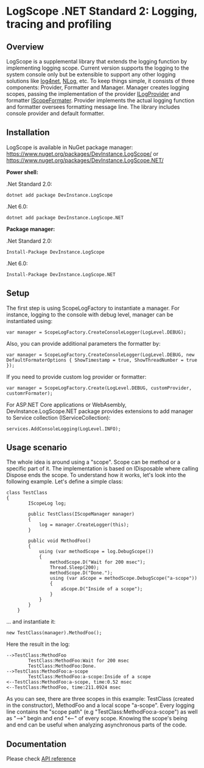 # **LogScope** .NET Standard 2: Logging, tracing and profiling

## Overview
LogScope is a supplemental library that extends the logging function by implementing logging 
scope. Current version supports the logging to the system console only but be extensible to 
support any other logging solutions like [log4net](https://logging.apache.org/log4net/), [NLog](https://nlog-project.org/), etc. To keep things simple, it consists 
of three components: Provider, Formatter and Manager. Manager creates logging scopes, passing 
the implementation of the provider [ILogProvider](api/DevInstance.LogScope.ILogProvider.html) and formatter [IScopeFormater](api/DevInstance.LogScope.IScopeFormater.html). Provider implements 
the actual logging function and formatter oversees formatting message line. The library includes 
console provider and default formatter.

## Installation
LogScope is available in NuGet package manager: https://www.nuget.org/packages/DevInstance.LogScope/ or https://www.nuget.org/packages/DevInstance.LogScope.NET/

**Power shell:**

.Net Standard 2.0:

    dotnet add package DevInstance.LogScope

.Net 6.0:

    dotnet add package DevInstance.LogScope.NET

**Package manager:**

.Net Standard 2.0:

    Install-Package DevInstance.LogScope

.Net 6.0:

    Install-Package DevInstance.LogScope.NET

## Setup
The first step is using ScopeLogFactory to instantiate a manager. For instance, logging to the console with debug level, manager can be instantiated using:

    var manager = ScopeLogFactory.CreateConsoleLogger(LogLevel.DEBUG);

Also, you can provide additional parameters the formatter by:

    var manager = ScopeLogFactory.CreateConsoleLogger(LogLevel.DEBUG, new DefaultFormaterOptions { ShowTimestamp = true, ShowThreadNumber = true });

If you need to provide custom log provider or formatter:

    var manager = ScopeLogFactory.Create(LogLevel.DEBUG, customProvider, customrFormater);

For ASP.NET Core applications or WebAsembly, DevInstance.LogScope.NET package provides extensions to add manager to Service collection (IServiceCollection):

    services.AddConsoleLogging(LogLevel.INFO); 

## Usage scenario
The whole idea is around using a "scope". Scope can be method or a specific part of it. The implementation is based on IDisposable where calling Dispose ends the scope.
To understand how it works, let's look into the following example. Let's define a simple class:

    class TestClass
    {
            IScopeLog log;

            public TestClass(IScopeManager manager)
            {
                log = manager.CreateLogger(this);
            }

            public void MethodFoo()
            {
                using (var methodScope = log.DebugScope())
                {
                    methodScope.D("Wait for 200 msec");
                    Thread.Sleep(200);
                    methodScope.D("Done.");
                    using (var aScope = methodScope.DebugScope("a-scope"))
                    {
                        aScope.D("Inside of a scope");
                    }
                }
            }
        }

... and instantiate it:

    new TestClass(manager).MethodFoo();

Here the result in the log:

    -->TestClass:MethodFoo
            TestClass:MethodFoo:Wait for 200 msec
            TestClass:MethodFoo:Done.
    -->TestClass:MethodFoo:a-scope
            TestClass:MethodFoo:a-scope:Inside of a scope
    <--TestClass:MethodFoo:a-scope, time:0.52 msec
    <--TestClass:MethodFoo, time:211.0924 msec

As you can see, there are three scopes in this example: TestClass (created in the constructor), MethodFoo and a local scope "a-scope". 
Every logging line contains the "scope path" (e.g "TestClass:MethodFoo:a-scope") as well as "-->" begin and end "<--" of every scope. 
Knowing the scope's being and end can be useful when analyzing asynchronous parts of the code.

## Documentation
Please check [API reference](api/DevInstance.LogScope.html)

